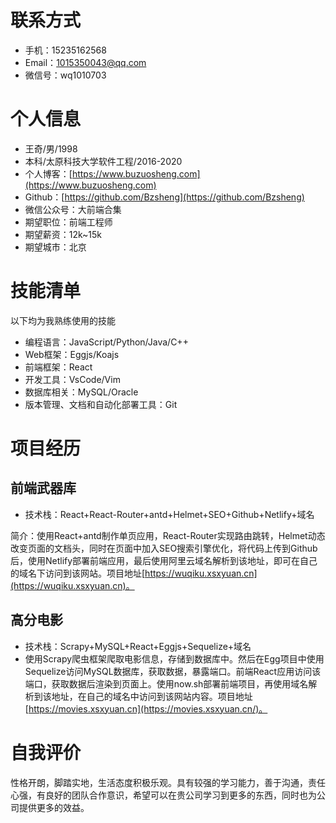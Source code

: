 # 联系方式

- 手机：15235162568
- Email：1015350043@qq.com
- 微信号：wq1010703

# 个人信息

- 王奇/男/1998
- 本科/太原科技大学软件工程/2016-2020
- 个人博客：[https://www.buzuosheng.com](https://www.buzuosheng.com)
- Github：[https://github.com/Bzsheng](https://github.com/Bzsheng)
- 微信公众号：大前端合集
- 期望职位：前端工程师
- 期望薪资：12k~15k
- 期望城市：北京

# 技能清单

以下均为我熟练使用的技能

- 编程语言：JavaScript/Python/Java/C++
- Web框架：Eggjs/Koajs
- 前端框架：React
- 开发工具：VsCode/Vim
- 数据库相关：MySQL/Oracle
- 版本管理、文档和自动化部署工具：Git

# 项目经历

## 前端武器库

- 技术栈：React+React-Router+antd+Helmet+SEO+Github+Netlify+域名

 简介：使用React+antd制作单页应用，React-Router实现路由跳转，Helmet动态改变页面的文档头，同时在页面中加入SEO搜索引擎优化，将代码上传到Github后，使用Netlify部署前端应用，最后使用阿里云域名解析到该地址，即可在自己的域名下访问到该网站。项目地址[https://wuqiku.xsxyuan.cn](https://wuqiku.xsxyuan.cn)。

## 高分电影

- 技术栈：Scrapy+MySQL+React+Eggjs+Sequelize+域名
- 使用Scrapy爬虫框架爬取电影信息，存储到数据库中。然后在Egg项目中使用Sequelize访问MySQL数据库，获取数据，暴露端口。前端React应用访问该端口，获取数据后渲染到页面上。使用now.sh部署前端项目，再使用域名解析到该地址，在自己的域名中访问到该网站内容。项目地址[https://movies.xsxyuan.cn](https://movies.xsxyuan.cn/)。

# 自我评价

性格开朗，脚踏实地，生活态度积极乐观。具有较强的学习能力，善于沟通，责任心强，有良好的团队合作意识，希望可以在贵公司学习到更多的东西，同时也为公司提供更多的效益。
